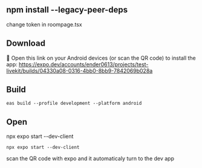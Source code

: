 ## npm install --legacy-peer-deps

change token in roompage.tsx

## Download

🤖 Open this link on your Android devices (or scan the QR code) to install the app:
https://expo.dev/accounts/ender0613/projects/test-livekit/builds/04330a08-0316-4bb0-8bb9-7842069b028a

## Build

```
eas build --profile development --platform android
```


## Open

npx expo start --dev-client

```
npx expo start --dev-client
```

scan the QR code with expo and it automaticaly turn to the dev app

